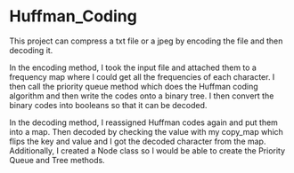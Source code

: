 # Huffman_Coding

This project can compress a txt file or a jpeg by encoding the file and then decoding it.

In the encoding method, I took the input file and attached them to a frequency map where I could get all the frequencies of each character. I then call the priority queue method which does the Huffman coding algorithm and then write the codes onto a binary tree. I then convert the binary codes into booleans so that it can be decoded. 

In the decoding method, I reassigned Huffman codes again and put them into a map. Then decoded by checking the value with my copy_map which flips the key and value and I got the decoded character from the map. Additionally, I created a Node class so I would be able to create the Priority Queue and Tree methods.
